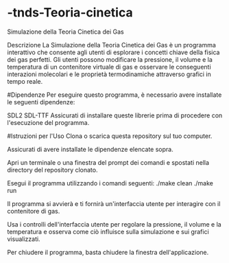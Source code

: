 # -tnds-Teoria-cinetica
Simulazione della Teoria Cinetica dei Gas

Descrizione
La Simulazione della Teoria Cinetica dei Gas è un programma interattivo che consente agli utenti di esplorare i concetti chiave della fisica dei gas perfetti. Gli utenti possono modificare la pressione, il volume e la temperatura di un contenitore virtuale di gas e osservare le conseguenti interazioni molecolari e le proprietà termodinamiche attraverso grafici in tempo reale.

#Dipendenze
Per eseguire questo programma, è necessario avere installate le seguenti dipendenze:

SDL2
SDL-TTF
Assicurati di installare queste librerie prima di procedere con l'esecuzione del programma.

#Istruzioni per l'Uso
Clona o scarica questa repository sul tuo computer.

Assicurati di avere installate le dipendenze elencate sopra.

Apri un terminale o una finestra del prompt dei comandi e spostati nella directory del repository clonato.

Esegui il programma utilizzando i comandi seguenti:
./make clean
./make run

Il programma si avvierà e ti fornirà un'interfaccia utente per interagire con il contenitore di gas.

Usa i controlli dell'interfaccia utente per regolare la pressione, il volume e la temperatura e osserva come ciò influisce sulla simulazione e sui grafici visualizzati.

Per chiudere il programma, basta chiudere la finestra dell'applicazione.

